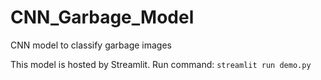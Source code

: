# CNN_Garbage_Model
CNN model to classify garbage images

This model is hosted by Streamlit.
Run command: `streamlit run demo.py`
